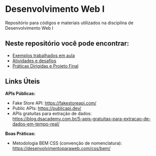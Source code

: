# Desenvolvimento Web I
Repositório para códigos e materiais utilizados na disciplina de Desenvolvimento Web I

## Neste repositório você pode encontrar:

- [Exemplos trabalhados em aula](Exemplos)
- [Atividades e desafios](atividades)
- [Práticas Dirigidas e Projeto Final](praticas)

## Links Úteis

**APIs Públicas:**
- Fake Store API: https://fakestoreapi.com/
- Public APIs: https://publicapi.dev/
- APIs gratuítas para extração de dados: https://blog.dsacademy.com.br/5-apis-gratuitas-para-extracao-de-dados-em-tempo-real/

**Boas Práticas:**
- Metodologia BEM CSS (convenção de nomenclatura): https://desenvolvimentoparaweb.com/css/bem/
